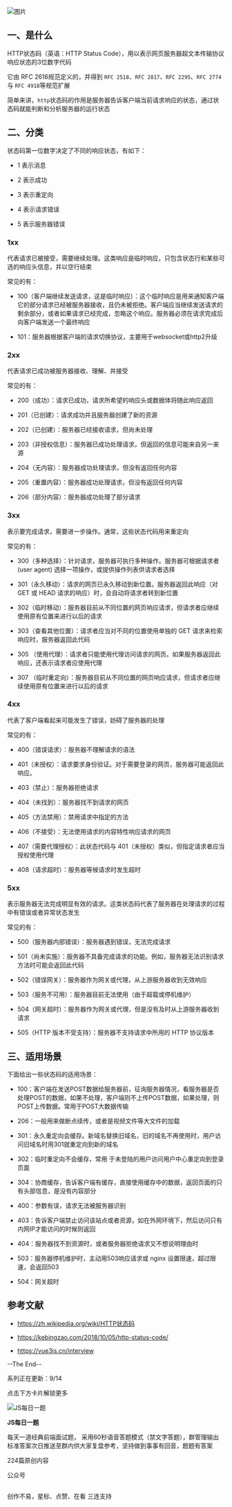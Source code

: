 ![图片](https://mmbiz.qpic.cn/mmbiz_png/gH31uF9VIibQHN68hg7z8NbCQ8W5k061z09CWFwPssRPlApRVdW58u912ggcoCCRxD6cxugs4DO24iaXdmXCD9gQ/640?wx_fmt=png&tp=webp&wxfrom=5&wx_lazy=1&wx_co=1)

## 一、是什么

HTTP状态码（英语：HTTP Status Code），用以表示网页服务器超文本传输协议响应状态的3位数字代码

它由 RFC 2616规范定义的，并得到 `RFC 2518`、`RFC 2817`、`RFC 2295`、`RFC 2774`与 `RFC 4918`等规范扩展

简单来讲，`http`状态码的作用是服务器告诉客户端当前请求响应的状态，通过状态码就能判断和分析服务器的运行状态

## 二、分类

状态码第一位数字决定了不同的响应状态，有如下：

-   1 表示消息
    
-   2 表示成功
    
-   3 表示重定向
    
-   4 表示请求错误
    
-   5 表示服务器错误
    

### 1xx

代表请求已被接受，需要继续处理。这类响应是临时响应，只包含状态行和某些可选的响应头信息，并以空行结束

常见的有：

-   100（客户端继续发送请求，这是临时响应）：这个临时响应是用来通知客户端它的部分请求已经被服务器接收，且仍未被拒绝。客户端应当继续发送请求的剩余部分，或者如果请求已经完成，忽略这个响应。服务器必须在请求完成后向客户端发送一个最终响应
    
-   101：服务器根据客户端的请求切换协议，主要用于websocket或http2升级
    

### 2xx

代表请求已成功被服务器接收、理解、并接受

常见的有：

-   200（成功）：请求已成功，请求所希望的响应头或数据体将随此响应返回
    
-   201（已创建）：请求成功并且服务器创建了新的资源
    
-   202（已创建）：服务器已经接收请求，但尚未处理
    
-   203（非授权信息）：服务器已成功处理请求，但返回的信息可能来自另一来源
    
-   204（无内容）：服务器成功处理请求，但没有返回任何内容
    
-   205（重置内容）：服务器成功处理请求，但没有返回任何内容
    
-   206（部分内容）：服务器成功处理了部分请求
    

### 3xx

表示要完成请求，需要进一步操作。通常，这些状态代码用来重定向

常见的有：

-   300（多种选择）：针对请求，服务器可执行多种操作。服务器可根据请求者 (user agent) 选择一项操作，或提供操作列表供请求者选择
    
-   301（永久移动）：请求的网页已永久移动到新位置。服务器返回此响应（对 GET 或 HEAD 请求的响应）时，会自动将请求者转到新位置
    
-   302（临时移动）：服务器目前从不同位置的网页响应请求，但请求者应继续使用原有位置来进行以后的请求
    
-   303（查看其他位置）：请求者应当对不同的位置使用单独的 GET 请求来检索响应时，服务器返回此代码
    
-   305 （使用代理）：请求者只能使用代理访问请求的网页。如果服务器返回此响应，还表示请求者应使用代理
    
-   307 （临时重定向）：服务器目前从不同位置的网页响应请求，但请求者应继续使用原有位置来进行以后的请求
    

### 4xx

代表了客户端看起来可能发生了错误，妨碍了服务器的处理

常见的有：

-   400（错误请求）：服务器不理解请求的语法
    
-   401（未授权）：请求要求身份验证。对于需要登录的网页，服务器可能返回此响应。
    
-   403（禁止）：服务器拒绝请求
    
-   404（未找到）：服务器找不到请求的网页
    
-   405（方法禁用）：禁用请求中指定的方法
    
-   406（不接受）：无法使用请求的内容特性响应请求的网页
    
-   407（需要代理授权）：此状态代码与 401（未授权）类似，但指定请求者应当授权使用代理
    
-   408（请求超时）：服务器等候请求时发生超时
    

### 5xx

表示服务器无法完成明显有效的请求。这类状态码代表了服务器在处理请求的过程中有错误或者异常状态发生

常见的有：

-   500（服务器内部错误）：服务器遇到错误，无法完成请求
    
-   501（尚未实施）：服务器不具备完成请求的功能。例如，服务器无法识别请求方法时可能会返回此代码
    
-   502（错误网关）：服务器作为网关或代理，从上游服务器收到无效响应
    
-   503（服务不可用）：服务器目前无法使用（由于超载或停机维护）
    
-   504（网关超时）：服务器作为网关或代理，但是没有及时从上游服务器收到请求
    
-   505（HTTP 版本不受支持）：服务器不支持请求中所用的 HTTP 协议版本
    

## 三、适用场景

下面给出一些状态码的适用场景：

-   100：客户端在发送POST数据给服务器前，征询服务器情况，看服务器是否处理POST的数据，如果不处理，客户端则不上传POST数据，如果处理，则POST上传数据。常用于POST大数据传输
    
-   206：一般用来做断点续传，或者是视频文件等大文件的加载
    
-   301：永久重定向会缓存。新域名替换旧域名，旧的域名不再使用时，用户访问旧域名时用301就重定向到新的域名
    
-   302：临时重定向不会缓存，常用 于未登陆的用户访问用户中心重定向到登录页面
    
-   304：协商缓存，告诉客户端有缓存，直接使用缓存中的数据，返回页面的只有头部信息，是没有内容部分
    
-   400：参数有误，请求无法被服务器识别
    
-   403：告诉客户端禁止访问该站点或者资源，如在外网环境下，然后访问只有内网IP才能访问的时候则返回
    
-   404：服务器找不到资源时，或者服务器拒绝请求又不想说明理由时
    
-   503：服务器停机维护时，主动用503响应请求或 nginx 设置限速，超过限速，会返回503
    
-   504：网关超时
    

## 参考文献

-   https://zh.wikipedia.org/wiki/HTTP状态码
    
-   https://kebingzao.com/2018/10/05/http-status-code/
    
-   https://vue3js.cn/interview
    

--The End--

系列正在更新：9/14

点击下方卡片解锁更多

![JS每日一题](http://mmbiz.qpic.cn/mmbiz_png/gH31uF9VIibR1zyictLmupbzrdsFTbiamzNlMsjqhtT5GCIu6WmqOUaHFdSDWvTpU5pRpe56YKqELdiaZxmSt3fEUA/0?wx_fmt=png)

**JS每日一题**

每天一道经典前端面试题， 采用60秒语音答题模式（禁文字答题），群管理输出标准答案次日推送至群内供大家复盘参考，坚持做到事事有回音，题题有答案

224篇原创内容

公众号

![图片](data:image/gif;base64,iVBORw0KGgoAAAANSUhEUgAAAAEAAAABCAYAAAAfFcSJAAAADUlEQVQImWNgYGBgAAAABQABh6FO1AAAAABJRU5ErkJggg==)

创作不易，星标、点赞、在看 三连支持